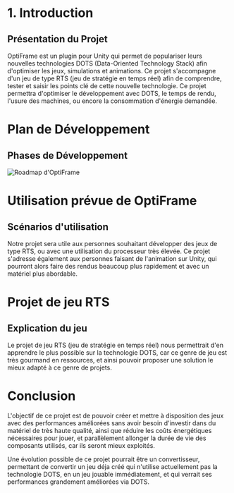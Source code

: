 # 1. Introduction

## Présentation du Projet
OptiFrame est un plugin pour Unity qui permet de populariser leurs nouvelles technologies DOTS (Data-Oriented Technology Stack) afin d'optimiser les jeux, simulations et animations. Ce projet s'accompagne d'un jeu de type RTS (jeu de stratégie en temps réel) afin de comprendre, tester et saisir les points clé de cette nouvelle technologie. Ce projet permettra d'optimiser le développement avec DOTS, le temps de rendu, l'usure des machines, ou encore la consommation d'énergie demandée.

# Plan de Développement
## Phases de Développement
![Roadmap d'OptiFrame](https://i.imgur.com/NbEf8oQ.jpeg)

# Utilisation prévue de OptiFrame
## Scénarios d'utilisation
 Notre projet sera utile aux personnes souhaitant développer des jeux de type RTS, ou avec une utilisation du processeur très élevée. Ce projet s'adresse également aux personnes faisant de l'animation sur Unity, qui pourront alors faire des rendus beaucoup plus rapidement et avec un matériel plus abordable.

# Projet de jeu RTS
## Explication du jeu
 Le projet de jeu RTS (jeu de stratégie en temps réel) nous permettrait d'en apprendre le plus possible sur la technologie DOTS, car ce genre de jeu est très gourmand en ressources, et ainsi pouvoir proposer une solution le mieux adapté à ce genre de projets. 

# Conclusion
L'objectif de ce projet est de pouvoir créer et mettre à disposition des jeux avec des performances améliorées sans avoir besoin d'investir dans du matériel de très haute qualité, ainsi que réduire les coûts énergétiques nécessaires pour jouer, et parallèlement allonger la durée de vie des composants utilisés, car ils seront mieux exploités.

Une évolution possible de ce projet pourrait être un convertisseur, permettant de convertir un jeu déja créé qui n'utilise actuellement pas la technologie DOTS, en un jeu jouable immédiatement, et qui verrait ses performances grandement améliorées via DOTS. 